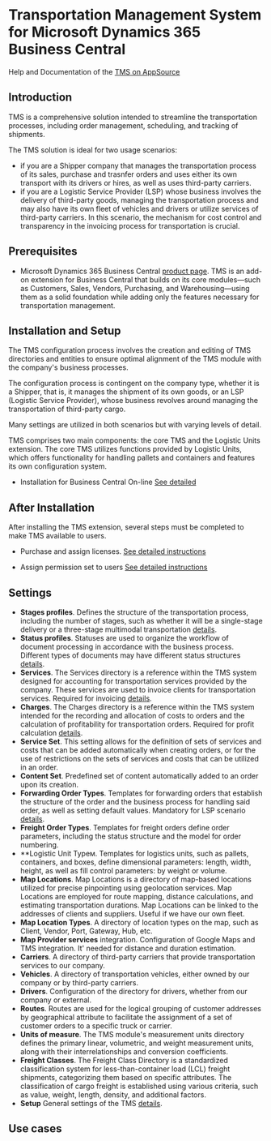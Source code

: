 # Transportation Management System for Microsoft Dynamics 365 Business Central

Help and Documentation of the [TMS on AppSource](https://appsource.microsoft.com/en-us/product/dynamics-365-business-central/PUBID.extensionsforcelimited1647259189111%7CAID.tms%7CPAPPID.7bfc8c44-7cc8-4ba3-98d0-4f9964697a01?tab=Overview)

## Introduction

TMS is a comprehensive solution intended to streamline the transportation processes, including order management, scheduling, and tracking of shipments.

The TMS solution is ideal for two usage scenarios:

- if you are a Shipper company that manages the transportation process of its sales, purchase and trasnfer orders and uses either its own transport with its drivers or hires, as well as uses third-party carriers.
- if you are a Logistic Service Provider (LSP) whose business involves the delivery of third-party goods, managing the transportation process and may also have its own fleet of vehicles and drivers or utilize services of third-party carriers. In this scenario, the mechanism for cost control and transparency in the invoicing process for transportation is crucial.

## Prerequisites

- Microsoft Dynamics 365 Business Central [product page](https://www.microsoft.com/en-us/dynamics-365/products/business-central). TMS is an add-on extension for Business Central that builds on its core modules—such as Customers, Sales, Vendors, Purchasing, and Warehousing—using them as a solid foundation while adding only the features necessary for transportation management.

## Installation and Setup

The TMS configuration process involves the creation and editing of TMS directories and entities to ensure optimal alignment of the TMS module with the company's business processes.

The configuration process is contingent on the company type, whether it is a Shipper, that is, it manages the shipment of its own goods, or an LSP (Logistic Service Provider), whose business revolves around managing the transportation of third-party cargo.

Many settings are utilized in both scenarios but with varying levels of detail.

TMS comprises two main components: the core TMS and the Logistic Units extension. The core TMS utilizes functions provided by Logistic Units, which offers functionality for handling pallets and containers and features its own configuration system.

- Installation for Business Central On-line [See detailed](installation.md)

## After Installation

After installing the TMS extension, several steps must be completed to make TMS available to users.

- Purchase and assign licenses. [See detailed instructions](buylicenses.md)

- Assign permission set to users [See detailed instructions](assignpermissionsets.md)

## Settings

- **Stages profiles**. Defines the structure of the transportation process, including the number of stages, such as whether it will be a single-stage delivery or a three-stage multimodal transportation [details](stages.md).
- **Status profiles**. Statuses are used to organize the workflow of document processing in accordance with the business process. Different types of documents may have different status structures [details](statuses.md).
- **Services**. The Services directory is a reference within the TMS system designed for accounting for transportation services provided by the company. These services are used to invoice clients for transportation services. Required for invoicing [details](services.md).
- **Charges**. The Charges directory is a reference within the TMS system intended for the recording and allocation of costs to orders and the calculation of profitability for transportation orders. Required for profit calculation [details](charges.md).
- **Service Set**. This setting allows for the definition of sets of services and costs that can be added automatically when creating orders, or for the use of restrictions on the sets of services and costs that can be utilized in an order.
- **Content Set**. Predefined set of content automatically added to an order upon its creation.
- **Forwarding Order Types**. Templates for forwarding orders that establish the structure of the order and the business process for handling said order, as well as setting default values. Mandatory for LSP scenario [details](forwardingordertype.md).
- **Freight Order Types**. Templates for freight orders define order parameters, including the status structure and the model for order numbering.
- **Logistic Unit Typeм. Templates for logistics units, such as pallets, containers, and boxes, define dimensional parameters: length, width, height, as well as fill control parameters: by weight or volume.
- **Map Locations**. Map Locations is a directory of map-based locations utilized for precise pinpointing using geolocation services. Map Locations are employed for route mapping, distance calculations, and estimating transportation durations. Map Locations can be linked to the addresses of clients and suppliers. Useful if we have our own fleet.
- **Map Location Types**. A directory of location types on the map, such as Client, Vendor, Port, Gateway, Hub, etc.
- **Map Provider services** integration. Configuration of Google Maps and TMS integration. It' needed for distance and duration estimation.
- **Carriers**. A directory of third-party carriers that provide transportation services to our company.
- **Vehicles**. A directory of transportation vehicles, either owned by our company or by third-party carriers.
- **Drivers**. Configuration of the directory for drivers, whether from our company or external.
- **Routes**. Routes are used for the logical grouping of customer addresses by geographical attribute to facilitate the assignment of a set of customer orders to a specific truck or carrier.
- **Units of measure**. The TMS module's measurement units directory defines the primary linear, volumetric, and weight measurement units, along with their interrelationships and conversion coefficients.
- **Freight Classes**. The Freight Class Directory is a standardized classification system for less-than-container load (LCL) freight shipments, categorizing them based on specific attributes. The classification of cargo freight is established using various criteria, such as value, weight, length, density, and additional factors.
- **Setup** General settings of the TMS  [details](setup.md).

## Use cases
